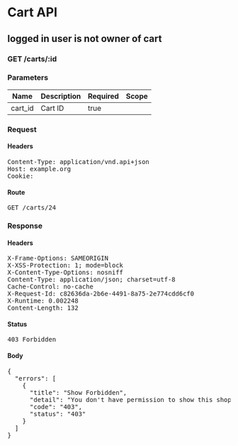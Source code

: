 # Cart API

## logged in user is not owner of cart

### GET /carts/:id

### Parameters

| Name | Description | Required | Scope |
|------|-------------|----------|-------|
| cart_id | Cart ID | true |  |

### Request

#### Headers

<pre>Content-Type: application/vnd.api+json
Host: example.org
Cookie: </pre>

#### Route

<pre>GET /carts/24</pre>

### Response

#### Headers

<pre>X-Frame-Options: SAMEORIGIN
X-XSS-Protection: 1; mode=block
X-Content-Type-Options: nosniff
Content-Type: application/json; charset=utf-8
Cache-Control: no-cache
X-Request-Id: c82636da-2b6e-4491-8a75-2e774cdd6cf0
X-Runtime: 0.002248
Content-Length: 132</pre>

#### Status

<pre>403 Forbidden</pre>

#### Body

<pre>{
  "errors": [
    {
      "title": "Show Forbidden",
      "detail": "You don't have permission to show this shopping/cart.",
      "code": "403",
      "status": "403"
    }
  ]
}</pre>
